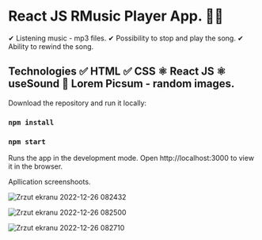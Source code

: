 # React JS RMusic Player App. 🧑‍💻

✔ Listening music - mp3 files. 
✔ Possibility to stop and play the song.
✔ Ability to rewind the song.


## Technologies ✅ HTML ✅ CSS ⚛ React JS ⚛ useSound 🔄 Lorem Picsum - random images.

Download the repository and run it locally:

### `npm install`

### `npm start`

Runs the app in the development mode.
Open http://localhost:3000 to view it in the browser.


Apllication screenshoots.

![Zrzut ekranu 2022-12-26 082432](https://user-images.githubusercontent.com/92208474/209518456-bd5281c2-fb6f-4fd0-8ef2-d026da7c7d6d.jpg)


![Zrzut ekranu 2022-12-26 082500](https://user-images.githubusercontent.com/92208474/209518471-b514ab5e-9878-44b4-ab1d-40c026ff9723.jpg)


![Zrzut ekranu 2022-12-26 082710](https://user-images.githubusercontent.com/92208474/209518482-6f1b7d5a-eecb-4e22-896f-b826a5818dae.jpg)
